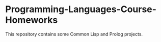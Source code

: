 # Programming-Languages-Course-Homeworks
This repository contains some Common Lisp and Prolog projects.

